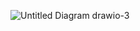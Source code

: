 
![Untitled Diagram drawio-3](https://github.com/jowe2114/MultiCloudDevOpsProject/assets/126627967/d7c038a9-f943-4f74-9fa4-8217f1552e60)
